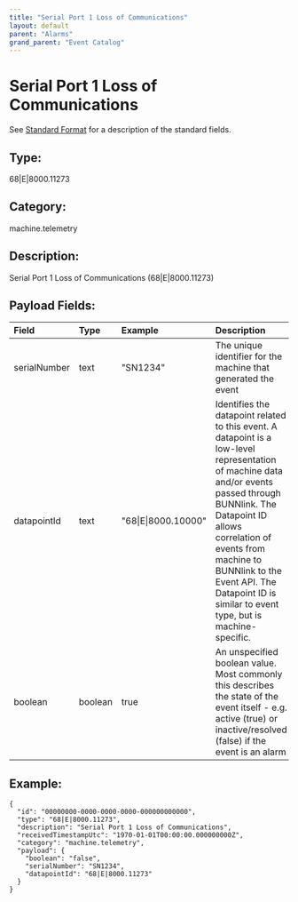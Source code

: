 ```yaml
---
title: "Serial Port 1 Loss of Communications"
layout: default
parent: "Alarms"
grand_parent: "Event Catalog"
---
```


# Serial Port 1 Loss of Communications

See [Standard Format](/event-subscriptions/event-format) for a description of the standard fields.

## Type:

68\|E\|8000.11273

## Category:

machine.telemetry

## Description: 

Serial Port 1 Loss of Communications (68\|E\|8000.11273)

## Payload Fields:

| Field | Type | Example | Description |
|:------|:-----|:--------|:------------|
| serialNumber | text | "SN1234" | The unique identifier for the machine that generated the event |
| datapointId | text | "68\|E\|8000.10000" | Identifies the datapoint related to this event. A datapoint is a low-level representation of machine data and/or events passed through BUNNlink. The Datapoint ID allows correlation of events from machine to BUNNlink to the Event API. The Datapoint ID is similar to event type, but is machine-specific. |
| boolean | boolean | true | An unspecified boolean value. Most commonly this describes the state of the event itself - e.g. active (true) or inactive/resolved (false) if the event is an alarm |

## Example:

```
{
  "id": "00000000-0000-0000-0000-000000000000",
  "type": "68|E|8000.11273",
  "description": "Serial Port 1 Loss of Communications",
  "receivedTimestampUtc": "1970-01-01T00:00:00.000000000Z",
  "category": "machine.telemetry",
  "payload": {
    "boolean": "false",
    "serialNumber": "SN1234",
    "datapointId": "68|E|8000.11273"
  }
}
```
